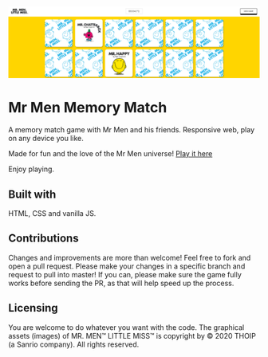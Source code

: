 ![Banner of the project](./images/banner.png)

# Mr Men Memory Match

A memory match game with Mr Men and his friends. Responsive web, play on any device you like.

Made for fun and the love of the Mr Men universe! [Play it here](https://evilpaper.com/mrmenmemory/)

Enjoy playing.

## Built with
HTML, CSS and vanilla JS.

## Contributions
Changes and improvements are more than welcome! Feel free to fork and open a pull request. Please make your changes in a specific branch and request to pull into master! If you can, please make sure the game fully works before sending the PR, as that will help speed up the process.

## Licensing
You are welcome to do whatever you want with the code. 
The graphical assets (images) of MR. MEN™ LITTLE MISS™ is copyright by © 2020 THOIP (a Sanrio company). All rights reserved.

